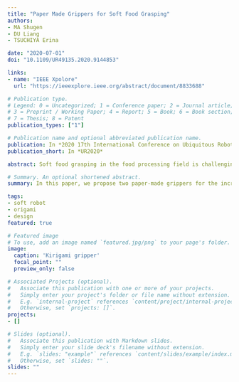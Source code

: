 ```yaml
---
title: "Paper Made Grippers for Soft Food Grasping"
authors:
- MA Shugen
- DU Liang
- TSUCHIYA Erina

date: "2020-07-01"
doi: "10.1109/UR49135.2020.9144853"

links:
- name: "IEEE Xpolore"
  url: "https://ieeexplore.ieee.org/abstract/document/8833688"

# Publication type.
# Legend: 0 = Uncategorized; 1 = Conference paper; 2 = Journal article;
# 3 = Preprint / Working Paper; 4 = Report; 5 = Book; 6 = Book section;
# 7 = Thesis; 8 = Patent
publication_types: ["1"]

# Publication name and optional abbreviated publication name.
publication: In *2020 17th International Conference on Ubiquitous Robots (UR)*
publication_short: In *UR2020*

abstract: Soft food grasping in the food processing field is challenging for traditional robot hands because of the large demand, special hygiene cleanness and damage-free requirements. The paper-made grippers are low-cost and disposable to solve the crucial cleanness problem and they have soft structures which can adapt to the object shapes to avoid possible grasping damages. In this paper, we propose two paper-made grippers for the increasing soft object grasping requirements in the food processing field. One gripper uses a biomimetic mechanism of human hand to provide a force-closure grasping capability, and the other one uses a scoop mode to achieve a shape- closure grasping capability. Both grippers are low-cost, easy- fabrication and with simple actuation mechanism to enable a mass production. Experiments with different gripper designs were carried out to compare the two grippers performance, and preliminary results proved the possibility of applying these paper grippers for the food processing field.

# Summary. An optional shortened abstract.
summary: In this paper, we propose two paper-made grippers for the increasing soft object grasping requirements in the food processing field.

tags:
- soft robot
- origami
- design
featured: true

# Featured image
# To use, add an image named `featured.jpg/png` to your page's folder. 
image:
  caption: 'Kirigami gripper'
  focal_point: ""
  preview_only: false

# Associated Projects (optional).
#   Associate this publication with one or more of your projects.
#   Simply enter your project's folder or file name without extension.
#   E.g. `internal-project` references `content/project/internal-project/index.md`.
#   Otherwise, set `projects: []`.
projects:
- []

# Slides (optional).
#   Associate this publication with Markdown slides.
#   Simply enter your slide deck's filename without extension.
#   E.g. `slides: "example"` references `content/slides/example/index.md`.
#   Otherwise, set `slides: ""`.
slides: ""
---
```


